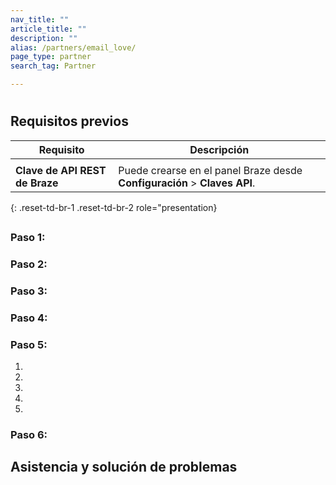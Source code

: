 ```yaml
---
nav_title: ""
article_title: ""
description: ""
alias: /partners/email_love/
page_type: partner
search_tag: Partner

---
```


# 

>  

## Requisitos previos

| Requisito            | Descripción                                                      |
|------------------------|------------------------------------------------------------------|
|  |  |
| **Clave de API REST de Braze** |  Puede crearse en el panel Braze desde **Configuración** > **Claves API**. |
{: .reset-td-br-1 .reset-td-br-2 role="presentation}

## 

### Paso 1: 

 

### Paso 2: 



### Paso 3: 





### Paso 4: 

 



### Paso 5: 

1.  
2. 
3. 
4. 
5. 



### Paso 6: 

 

## Asistencia y solución de problemas

 
